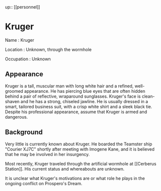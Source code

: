 ---
---
up:: [[personnel]]

# Kruger

Name
: Kruger

Location
: Unknown, through the wormhole

Occupation
: Unknown

## Appearance

Kruger is a tall, muscular man with long white hair and a refined, well-groomed appearance. He has piercing blue eyes that are often hidden behind a pair of reflective, wraparound sunglasses. Kruger's face is clean-shaven and he has a strong, chiseled jawline. He is usually dressed in a smart, tailored business suit, with a crisp white shirt and a sleek black tie. Despite his professional appearance, assume that Kruger is armed and dangerous.

## Background

Very little is currently known about Kruger. He boarded the Teamster ship "Courier XJ7C" shortly after meeting with Imogene Kane, and it is believed that he may be involved in her insurgency. 

Most recently, Kruger traveled through the artificial wormhole at [[Cerberus Station]]. His current status and whereabouts are unknown.

It is unclear what Kruger's motivations are or what role he plays in the ongoing conflict on Prospero's Dream.